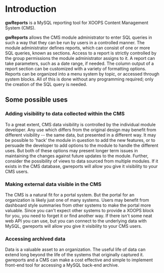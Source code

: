 # Introduction

**gwReports** is a MySQL reporting tool for XOOPS Content Management System \(CMS\).

**gwReports** allows the CMS module administrator to enter SQL queries in such a way that they can be run by users in a controlled manner. The module administrator defines reports, which can consist of one or more SQL queries, known as sections. Access to a report is strictly controlled by the group permissions the module administrator assigns to it. A report can take parameters, such as a date range, if needed. The column output of a report section can be customized with a variety of formatting options. Reports can be organized into a menu system by topic, or accessed through system blocks. All of this is done without any programming required; only the creation of the SQL query is needed.

## Some possible uses

### Adding visibility to data collected within the CMS

To a great extent, CMS data visibility is controlled by the individual module developer. Any use which differs from the original design may benefit from different visibility -- the same data, but presented in a different way. It may be possible to 'hack' the module in question to add the new features, or to persuade the developer to add options to the module to handle the different uses. But both of these options may present longer term issues in maintaining the changes against future updates to the module. Further, consider the possibility of views to data sourced from multiple modules. If it exists in the CMS database, gwreports will allow you give it visibility to your CMS users.

### Making external data visible in the CMS

The CMS is a natural fit for a portal system. But the portal for an organization is likely just one of many systems. Users may benefit from dashboard style summaries from other systems to make the portal more valuable. Since you can't expect other systems to provide a XOOPS block for you, you need to forget it or find another way. If there isn't some neat web API you can use, but you can connect to the underlying data with MySQL, gwreports will allow you give it visibility to your CMS users.

### Accessing archived data

Data is a valuable asset to an organization. The useful life of data can extend long beyond the life of the systems that originally captured it. gwreports and a CMS can make a cost effective and simple to implement front-end tool for accessing a MySQL back-end archive.

